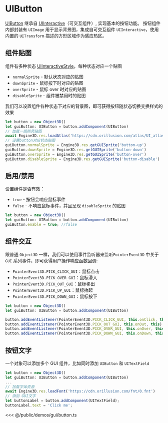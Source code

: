# UIButton

[UIButton](/api/classes/UIButton.md) 继承自 [UIInteractive](/api/classes/UIInteractive)（可交互组件）, 实现基本的按钮功能。 按钮组件内部封装有 `UIImage` 用于显示背景图，集成自可交互组件 `UIInteractive`，使用内置的 `UITransform` 描述的方形区域作为感应热区。

## 组件贴图

组件有多种状态 [UIInteractiveStyle](/api/enums/UIInteractiveStyle.md)，每种状态对应一个贴图
- `normalSprite` - 默认状态对应的贴图
- `downSprite` - 鼠标按下时对应的贴图
- `overSprite` - 鼠标 over 时对应的贴图
- `disableSprite` - 组件被禁用时的贴图

我们可以设置组件各种状态下对应的背景图，即可获得按钮随状态切换变换样式的效果
```ts
let button = new Object3D()
let guiButton: UIButton = button.addComponent(UIButton)
// 加载一组精灵贴图
await Engine3D.res.loadAtlas('https://cdn.orillusion.com/atlas/UI_atlas.json')
// 设置button对应状态贴图
guiButton.normalSprite = Engine3D.res.getGUISprite('button-up')
guiButton.downSprite = Engine3D.res.getGUISprite('button-down')
guiButton.overSprite = Engine3D.res.getGUISprite('button-over')
guiButton.disableSprite = Engine3D.res.getGUISprite('button-disable')
```

## 启用/禁用
设置组件是否有效：
- `true` - 按钮会响应鼠标事件
- `false` - 不响应鼠标事件，并且呈现 `disableSprite` 的贴图

```ts
let button = new Object3D()
let guiButton: UIButton = button.addComponent(UIButton)
guiButton.enable = true; //false
```

## 组件交互
跟普通 `Object3D` 一样，我们可以使用事件监听器来监听`PointerEvent3D` 中关于 `GUI` 系列事件，即可获得用户操作响应函数回调:

- `PointerEvent3D.PICK_CLICK_GUI`：鼠标点击
- `PointerEvent3D.PICK_OVER_GUI`：鼠标滑入
- `PointerEvent3D.PICK_OUT_GUI`：鼠标移出
- `PointerEvent3D.PICK_UP_GUI`：鼠标抬起
- `PointerEvent3D.PICK_DOWN_GUI`：鼠标按下

```ts
let button = new Object3D()
let guiButton: UIButton = button.addComponent(UIButton)

button.addEventListener(PointerEvent3D.PICK_CLICK_GUI, this.onClick, this)
button.addEventListener(PointerEvent3D.PICK_OUT_GUI, this.onOut, this)
button.addEventListener(PointerEvent3D.PICK_OVER_GUI, this.onOver, this)
button.addEventListener(PointerEvent3D.PICK_DOWN_GUI, this.onDown, this)
```

## 按钮文字
一个对象可以添加多个 GUI 组件，比如同时添加 `UIButton` 和 `UITextField`

```ts
let button = new Object3D()
let guiButton: UIButton = button.addComponent(UIButton)
...
// 加载字体资源
await Engine3D.res.loadFont('https://cdn.orillusion.com/fnt/0.fnt')
// 添加 GUI文字
let buttonLabel = button.addComponent(UITextField);
buttonLabel.text = 'Click me';
```

<Demo :height="500" src="/demos/gui/button.ts"></Demo>

<<< @/public/demos/gui/button.ts